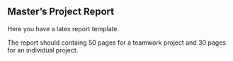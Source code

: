 ## Master’s Project Report

Here you have a latex report template.

The report should containg 50 pages for a teamwork project and 30 pages for an individual project.
